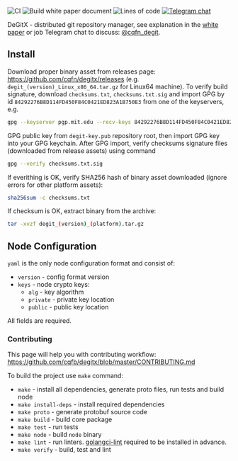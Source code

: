 ![CI](https://github.com/cqfn/degitx/workflows/CI/badge.svg?branch=master&event=push)
![Build white paper document](https://github.com/cqfn/degitx/workflows/Build%20white%20paper%20document/badge.svg)
![Lines of code](https://img.shields.io/tokei/lines/github/cqfn/degitx)
[![Telegram chat](https://img.shields.io/badge/Telegram-chat-brightgreen.svg)](https://t.me/cqfn_degit)



DeGitX - distributed git repository manager,
see explanation in the [white paper](https://central.artipie.com/degit/wp/white-paper-latest.pdf)
or job Telegram chat to discuss: [@cqfn_degit](https://t.me/cqfn_degit).

## Install

Download proper binary asset from releases page: https://github.com/cqfn/degitx/releases
(e.g. `degit_(version)_Linux_x86_64.tar.gz` for Linux64 machine).
To verify build signature, download `checksums.txt`, `checksums.txt.sig` and
import GPG by id `84292276B8D114FD450F84C0421ED823A1B750E3` from one of the keyservers, e.g.
```bash
gpg --keyserver pgp.mit.edu --recv-keys 84292276B8D114FD450F84C0421ED823A1B750E3
```
GPG public key from `degit-key.pub` repository root, then import GPG key into your GPG keychain.
After GPG import, verify checksums signature files (downloaded from release assets) using command
```bash
gpg --verify checksums.txt.sig
```
If everithing is OK, verify SHA256 hash of binary asset downloaded (ignore errors for other platform assets):
```bash
sha256sum -c checksums.txt
```
If checksum is OK, extract binary from the archive:
```bash
tar -xvzf degit_(version)_(platform).tar.gz
```

## Node Configuration

`yaml` is the only node configuration format and consist of: 

 - `version` - config format version
 - `keys` - node crypto keys:
   - `alg` - key algorithm
   - `private` - private key location
   - `public` - public key location
   
All fields are required. 

<!--
@todo #25:30min Analyze projects and consensus algorithms above,
 extract summary and refernces, add to white paper. For projects:
 find white paper or other document, and extract summary from it.

Consensus algorithms:
 - http://www.cs.yale.edu/homes/aspnes/pinewiki/Paxos.html
 - https://en.wikipedia.org/wiki/Paxos_algorithm
 - https://raft.github.io/

Projects
 - [etcd](https://etcd.io/)
 - [brig](https://github.com/sahib/brig)

-->

### Contributing

This page will help you with contributing workflow:
https://github.com/cqfb/degitx/blob/master/CONTRIBUTING.md

To build the project use `make` command:
 - `make` - install all dependencies, generate proto files, run tests and build node
 - `make install-deps` - install required dependencies
 - `make proto` - generate protobuf source code
 - `make build` - build core package
 - `make test` - run tests
 - `make node` - build `node` binary
 - `make lint` - run linters. [golangci-lint](https://golangci-lint.run/) required to be installed in advance.
 - `make verify` - build, test and lint
